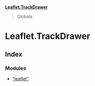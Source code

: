 **[Leaflet.TrackDrawer](README.md)**

> Globals

# Leaflet.TrackDrawer

## Index

### Modules

* ["leaflet"](modules/_leaflet_.md)
